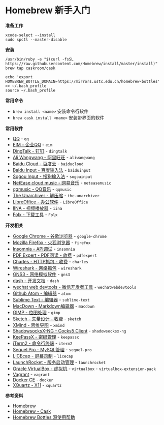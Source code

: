 # Homebrew 新手入门

**准备工作**

	xcode-select --install
	sudo spctl --master-disable

**安装**

	/usr/bin/ruby -e "$(curl -fsSL https://raw.githubusercontent.com/Homebrew/install/master/install)"
	brew tap caskroom/cask
	
	echo 'export HOMEBREW_BOTTLE_DOMAIN=https://mirrors.ustc.edu.cn/homebrew-bottles' >> ~/.bash_profile
	source ~/.bash_profile
	
**常用命令**

* `brew install <name>` 安装命令行软件
* `brew cask install <name>` 安装带界面的软件

**常用软件**

* [QQ](https://im.qq.com/macqq/) - `qq`
* [EIM - 企业QQ](http://b.qq.com/eim/main.html) - `eim`
* [DingTalk - 钉钉](https://www.dingtalk.com/) - `dingtalk`
* [Ali Wangwang - 阿里旺旺](https://alimarket.taobao.com/markets/qnww/portal-group/ww/index) - `aliwangwang`
* [Baidu Cloud - 百度云](https://pan.baidu.com/) - `baiducloud`
* [Baidu Input - 百度输入法](https://srf.baidu.com/input/mac.html) - `baiduinput`
* [Sogou Input - 搜狗输入法](https://pinyin.sogou.com/mac/) - `sogouinput`
* [NetEase cloud music - 网易音乐](https://music.163.com/) - `neteasemusic`
* [qqmusic - QQ音乐](https://y.qq.com/) - `qqmusic`
* [The Unarchiver - 解压缩](https://theunarchiver.com/) - `the-unarchiver`
* [LibreOffice - 办公软件](https://www.libreoffice.org) - `LibreOffice`
* [IINA - 视频播放器](https://lhc70000.github.io/iina/) - `iina`
* [Folx - 下载工具](https://mac.eltima.com/download-manager.html) - `Folx`


**开发相关**

* [Google Chrome - 谷歌浏览器](https://www.google.com/chrome/) - `google-chrome`
* [Mozilla Firefox - 火狐浏览器](https://www.mozilla.org/firefox/) - `firefox`
* [Insomnia - API调试](https://insomnia.rest/) - `insomnia`
* [PDF Expert - PDF阅读 - 收费](https://pdfexpert.com/) - `pdfexpert`
* [Charles - HTTP抓包 - 收费](https://www.charlesproxy.com/) - `charles`
* [Wireshark - 网络抓包](https://www.wireshark.org/) - `wireshark`
* [GNS3 - 网络模拟软件](https://www.gns3.com/) - `gns3`
* [dash - 开发文档](https://kapeli.com/dash) - `dash`
* [wechat web devtools - 微信开发者工具](https://mp.weixin.qq.com/debug/wxadoc/dev/devtools/download.html) - `wechatwebdevtools`
* [Github Atom - 编辑器](https://atom.io/) - `atom`
* [Sublime Text - 编辑器](https://www.sublimetext.com/3) - `sublime-text`
* [MacDown - Markdown编辑器](https://macdown.uranusjr.com/) - `macdown`
* [GIMP - 位图处理](https://www.gimp.org/) - `gimp`
* [Sketch - 矢量设计 - 收费](https://www.sketchapp.com/) - `sketch`
* [XMind - 思维导图](https://www.xmind.net/) - `xmind`
* [ShadowsocksX-NG - Cocks5 Client](https://github.com/shadowsocks/ShadowsocksX-NG/) - `shadowsocksx-ng`
* [KeePassX - 密码管理](https://www.keepassx.org/) - `keepassx`
* [iTerm2 - 命令行终端](https://www.iterm2.com/) - `iterm2`
* [Sequel Pro - MySQL管理](http://www.sequelpro.com/) - `sequel-pro`
* [LICEcap - 屏幕录制](https://www.cockos.com/licecap/) - `licecap`
* [LaunchRocket - 服务启动管理](https://github.com/jimbojsb/launchrocket) - `launchrocket`
* [Oracle VirtualBox - 虚拟机](https://www.virtualbox.org/) - `virtualbox` - `virtualbox-extension-pack`
* [Vagrant](https://www.vagrantup.com/) - `vagrant`
* [Docker CE](https://www.docker.com/community-edition) - `docker`
* [XQuartz - X11](https://www.xquartz.org/) - `xquartz`

	


**参考资料**

* [Homebrew](https://brew.sh/)
* [Homebrew - Cask](https://caskroom.github.io/)
* [Homebrew Bottles 源使用帮助](http://mirrors.ustc.edu.cn/help/homebrew-bottles.html)



